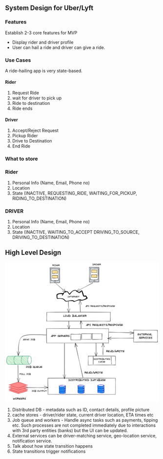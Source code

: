 ## System Design for Uber/Lyft

### Features
Establish 2-3 core features for MVP
- Display rider and driver profile
- User can hail a ride and driver can give a ride.

### Use Cases
A ride-hailing app is very state-based.

#### Rider
1. Request Ride
2. wait for driver to pick up
3. Ride to destination
4. Ride ends

#### Driver
1. Accept/Reject Request
2. Pickup Rider
3. Drive to Destination
4. End Ride

### What to store

### Rider
1. Personal Info (Name, Email, Phone no)
2. Location
3. State (INACTIVE, REQUESTING_RIDE, WAITING_FOR_PICKUP, RIDING_TO_DESTINATION)

### DRIVER
1. Personal Info (Name, Email, Phone no)
2. Location
3. State (INACTIVE, WAITING_TO_ACCEPT DRIVING_TO_SOURCE, DRIVING_TO_DESTINATION)

## High Level Design
![image](../images/uber-design.png)

1. Distributed DB - metadata such as ID, contact details, profile picture
2. cache stores - driver/rider state, current driver location, ETA times etc
3. Job queue and workers - Handle async tasks such as payments, tipping etc. Such processes are not completed immediately due to interactions with 3rd party entities (banks) but the UI can be updated.
4. External services can be driver-matching service, geo-location service, notification service.
5. Talk about how state transition happens
6. State transitions trigger notifications